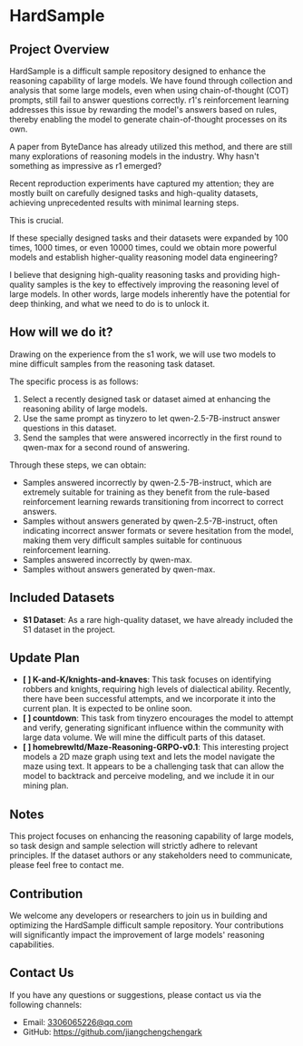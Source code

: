 # HardSample

## Project Overview
HardSample is a difficult sample repository designed to enhance the reasoning capability of large models. We have found through collection and analysis that some large models, even when using chain-of-thought (COT) prompts, still fail to answer questions correctly. r1's reinforcement learning addresses this issue by rewarding the model's answers based on rules, thereby enabling the model to generate chain-of-thought processes on its own.

A paper from ByteDance has already utilized this method, and there are still many explorations of reasoning models in the industry. Why hasn't something as impressive as r1 emerged?

Recent reproduction experiments have captured my attention; they are mostly built on carefully designed tasks and high-quality datasets, achieving unprecedented results with minimal learning steps.

This is crucial.

If these specially designed tasks and their datasets were expanded by 100 times, 1000 times, or even 10000 times, could we obtain more powerful models and establish higher-quality reasoning model data engineering?

I believe that designing high-quality reasoning tasks and providing high-quality samples is the key to effectively improving the reasoning level of large models. In other words, large models inherently have the potential for deep thinking, and what we need to do is to unlock it.

## How will we do it?

Drawing on the experience from the s1 work, we will use two models to mine difficult samples from the reasoning task dataset.

The specific process is as follows:

1. Select a recently designed task or dataset aimed at enhancing the reasoning ability of large models.
2. Use the same prompt as tinyzero to let qwen-2.5-7B-instruct answer questions in this dataset.
3. Send the samples that were answered incorrectly in the first round to qwen-max for a second round of answering.

Through these steps, we can obtain:

- Samples answered incorrectly by qwen-2.5-7B-instruct, which are extremely suitable for training as they benefit from the rule-based reinforcement learning rewards transitioning from incorrect to correct answers.
- Samples without answers generated by qwen-2.5-7B-instruct, often indicating incorrect answer formats or severe hesitation from the model, making them very difficult samples suitable for continuous reinforcement learning.
- Samples answered incorrectly by qwen-max.
- Samples without answers generated by qwen-max.

## Included Datasets
- **S1 Dataset**: As a rare high-quality dataset, we have already included the S1 dataset in the project.

## Update Plan
- **[ ] K-and-K/knights-and-knaves**: This task focuses on identifying robbers and knights, requiring high levels of dialectical ability. Recently, there have been successful attempts, and we incorporate it into the current plan. It is expected to be online soon.
- **[ ] countdown**: This task from tinyzero encourages the model to attempt and verify, generating significant influence within the community with large data volume. We will mine the difficult parts of this dataset.
- **[ ] homebrewltd/Maze-Reasoning-GRPO-v0.1**: This interesting project models a 2D maze graph using text and lets the model navigate the maze using text. It appears to be a challenging task that can allow the model to backtrack and perceive modeling, and we  include it in our mining plan.

## Notes
This project focuses on enhancing the reasoning capability of large models, so task design and sample selection will strictly adhere to relevant principles. If the dataset authors or any stakeholders need to communicate, please feel free to contact me.

## Contribution
We welcome any developers or researchers to join us in building and optimizing the HardSample difficult sample repository. Your contributions will significantly impact the improvement of large models' reasoning capabilities.

## Contact Us
If you have any questions or suggestions, please contact us via the following channels:
- Email: 3306065226@qq.com
- GitHub: https://github.com/jiangchengchengark
